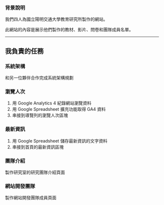 ### 背景說明

我們四人為國立陽明交通大學教育研究所製作的網站。

此網站的內容是展示他們製作的教材、影片、問卷和團隊成員名單。

---

## 我負責的任務

### 系統架構

和另一位夥伴合作完成系統架構規劃

### 瀏覽人次

1. 用 Google Analytics 4 紀錄網站瀏覽資料
2. 用 Google Spreadsheet 擴充功能取得 GA4 資料
3. 串接到導覽列的瀏覽人次區塊

### 最新資訊

1. 用 Google Spreadsheet 儲存最新資訊的文字資料
2. 串接到首頁的最新資訊區塊

### 團隊介紹

製作研究室的研究團隊介紹頁面

### 網站開發團隊

製作網站開發團隊成員頁面